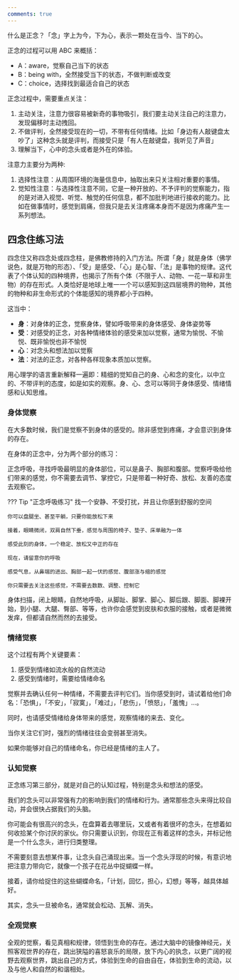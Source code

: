 ```yaml
---
comments: true
---
```


什么是正念？「念」字上为今，下为心，表示一颗处在当今、当下的心。

正念的过程可以用 ABC 来概括：

- A：aware，觉察自己当下的状态
- B：being with，全然接受当下的状态，不做判断或改变
- C：choice，选择找到最适合自己的状态

正念过程中，需要重点关注：

1. 主动关注，注意力很容易被新奇的事物吸引，我们要主动关注自己的注意力，发现偏移时主动拽回。
2. 不做评判，全然接受现在的一切，不带有任何情绪。比如「身边有人敲键盘太吵了」这种念头就是评判，而接受只是「有人在敲键盘，我听见了声音」
3. 理解当下，心中的念头或者是外在的体验。

注意力主要分为两种:

1. 选择性注意：从周围环境的海量信息中，抽取出来只关注相对重要的事情。
2. 觉知性注意：与选择性注意不同，它是一种开放的、不予评判的觉察能力，指的是对进入视觉、听觉、触觉的任何信息，都不加批判地进行接收的能力。比如在做事情时，感觉到肩痛，但我只是去关注疼痛本身而不是因为疼痛产生一系列想法。

## 四念住练习法

四念住又称四念处或四念柱，是佛教修持的入门方法。所谓「身」就是身体（佛学说色，就是万物的形态）、「受」是感受、「心」是心智、「法」是事物的规律。这代表了个体认知的四种境界，也揭示了所有个体（不限于人、动物、一花一草和非生物）的存在形式。人类恰好是地球上唯一一个可以感知到这四层境界的物种，其他的物种和非生命形式的个体能感知的境界都小于四种。

这当中：

- **身**：对身体的正念，觉察身体，譬如呼吸带来的身体感受、身体姿势等
- **受**：对感受的正念，对各种情绪体验的感受来加以觉察，通常为愉悦、不愉悦、既非愉悦也非不愉悦
- **心**：对念头和想法加以觉察
- **法**：对法的正念，对各种各样现象本质加以觉察。

用心理学的语言重新解释一遍即：精细的觉知自己的身、心和念的变化，以中立的、不带评判的态度，如是如实的观察。身、心、念可以等同于身体感受、情绪情感和认知思维。


### 身体觉察

在大多数时候，我们是觉察不到身体的感受的。除非感觉到疼痛，才会意识到身体的存在。

在身体的正念中，分为两个部分的练习：

正念呼吸，寻找呼吸最明显的身体部位，可以是鼻子、胸部和腹部。觉察呼吸给他们带来的感觉，你不需要去调节、掌控它，只是带着一种好奇、放松、友善的态度去观察它。

??? Tip "正念呼吸练习"
    找一个安静、不受打扰，并且让你感到舒服的空间

    你可以盘腿坐、甚至平躺，只要你能放松下来

    接着，眼睛微闭，双肩自然下垂，感觉与周围的椅子、垫子、床单融为一体

    感受此刻的身体，一个稳定、放松又中正的存在

    现在，请留意你的呼吸

    感受气息，从鼻端的进出、胸部一起一伏的感觉、腹部涨与缩的感觉

    你只需要去关注这些感觉，不需要去数数、调整、控制它

身体扫描，闭上眼睛，自然地呼吸，从脚趾、脚掌、脚心、脚后跟、脚面、脚裸开始，到小腿、大腿、臀部、等等，也许你会感觉到皮肤和衣服的接触，或者是微微发痒，但都请自然而然的去接受。

### 情绪觉察

这个过程有两个关键要素：

1. 感受到情绪如流水般的自然流动
2. 感受到情绪时，需要给情绪命名

觉察并去确认任何一种情绪，不需要去评判它们。当你感受到时，请试着给他们命名：「恐惧」，「不安」，「寂寞」，「难过」，「悲伤」，「愤怒」，「羞愧」...。

同时，也请感受情绪给身体带来的感觉，观察情绪的来去、变化。

当你关注它们时，强烈的情绪往往会变弱甚至消失。

如果你能够对自己的情绪命名，你已经是情绪的主人了。

### 认知觉察

正念练习第三部分，就是对自己的认知过程，特别是念头和想法的感受。

我们的念头可以非常强有力的影响到我们的情绪和行为。通常那些念头来得比较自动，并会很快占据我们的头脑。

你可能会有很高兴的念头，在盘算着去哪里玩，又或者有着很坏的念头，在想着如何收拾某个你讨厌的家伙。你只需要认识到，你现在正有着这样的念头，并标记他是一个什么念头，进行归类整理。

不需要刻意去想某件事，让念头自己涌现出来。当一个念头浮现的时候，有意识地把注意力带向它，就像一个孩子在花丛中捉蝴蝶一样。

接着，请你给捉住的这些蝴蝶命名，「计划，回忆，担心，幻想」等等，越具体越好。

其实，念头一旦被命名，通常就会松动、瓦解、消失。


### 全观觉察

全观的觉察，看见真相和规律，领悟到生命的存在。通过大脑中的镜像神经元，关照客观世界的存在，跳出狭隘的喜怒哀乐的局限，放下内心的执念，以更广阔的视野去观察世界，跳出自己的方式，体验到生命的自由自在，体验到生命的流动，以及与他人和自然的和谐相处。






